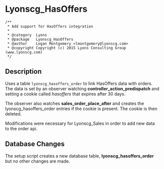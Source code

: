# Lyonscg_HasOffers

    /**
     * Add support for HasOffers integration
     *
     * @category  Lyons
     * @package   Lyonscg_HasOffers
     * @author    Logan Montgomery <lmontgomery@lyonscg.com>
     * @copyright Copyright (c) 2015 Lyons Consulting Group (www.lyonscg.com)
     */
 
## Description

Uses a table `lyonscg_hasoffers_order` to link HasOffers data with orders.  The data is set by an observer
watching **controller_action_predispatch** and setting a cookie called *hasoffers* that expires after 30 days.

The observer also watches **sales_order_place_after** and creates the lyonscg_hasoffers_order entries if the
cookie is present.  The cookie is then deleted.

Modifications were necessary for Lyonscg_Sales in order to add new data to the order api.

## Database Changes

The setup script creates a new database table, **lyonscg_hasoffers_order** but no other changes are made.
